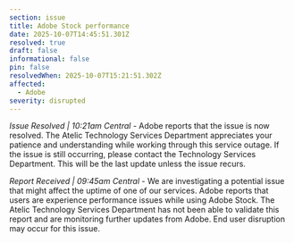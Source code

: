 ```yaml
---
section: issue
title: Adobe Stock performance
date: 2025-10-07T14:45:51.301Z
resolved: true
draft: false
informational: false
pin: false
resolvedWhen: 2025-10-07T15:21:51.302Z
affected:
  - Adobe
severity: disrupted
---
```

*Issue Resolved | 10:21am Central* - Adobe reports that the issue is now resolved. The Atelic Technology Services Department appreciates your patience and understanding while working through this service outage. If the issue is still occurring, please contact the Technology Services Department. This will be the last update unless the issue recurs.

*Report Received | 09:45am Central* - We are investigating a potential issue that might affect the uptime of one of our services. Adobe reports that users are experience performance issues while using Adobe Stock. The Atelic Technology Services Department has not been able to validate this report and are monitoring further updates from Adobe. End user disruption may occur for this issue.